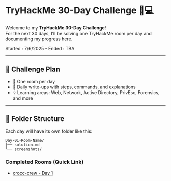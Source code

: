 # TryHackMe 30-Day Challenge 🧠💻

Welcome to my **TryHackMe 30-Day Challenge**!  
For the next 30 days, I’ll be solving one TryHackMe room per day and documenting my progress here.

Started : 7/6/2025 - Ended : TBA

---

## 📅 Challenge Plan

- 🔐 One room per day  
- 📝 Daily write-ups with steps, commands, and explanations  
- 💡 Learning areas: Web, Network, Active Directory, PrivEsc, Forensics, and more

---

## 📁 Folder Structure

Each day will have its own folder like this:
```
Day-01-Room-Name/
├── solution.md
└── screenshots/
```
### Completed Rooms (Quick Link)

* [crocc-crew - Day 1](https://github.com/n0rmh3ll/TryHackMe-Challenge/blob/main/Writeups/Day-1-crocc-crew/solution.md)
